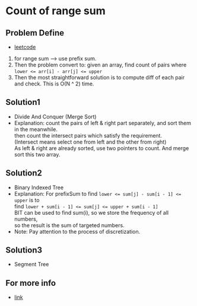 # Count of range sum
## Problem Define
* [leetcode](https://leetcode.com/problems/count-of-range-sum/description/)
1. for range sum --> use prefix sum. 
2. Then the problem convert to: given an array, find count of pairs where `lower <= arr[i] - arr[j] <= upper`
3. Then the most straightforward solution is to compute diff of each pair and check. This is O(N ^ 2) time.

## Solution1
* Divide And Conquer (Merge Sort)
* Explanation: count the pairs of left & right part separately, and sort them in the meanwhile.  
               then count the intersect pairs which satisfy the requirement.   
               (Intersect means select one from left and the other from right)  
               As left & right are already sorted, use two pointers to count. And merge sort this two array.

## Solution2
* Binary Indexed Tree
* Explanation: For prefixSum to find `lower <= sum[j] - sum[i - 1] <= upper` is to   
               find `lower + sum[i - 1] <= sum[j] <= upper + sum[i - 1]`    
               BIT can be used to find sum(i), so we store the frequency of all numbers,   
               so the result is the sum of targeted numbers.   
* Note: Pay attention to the process of discretization.

## Solution3
* Segment Tree

## For more info
* [link](https://www.hrwhisper.me/leetcode-count-of-range-sum/)
